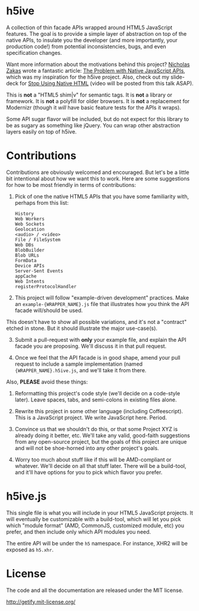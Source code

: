 h5ive
=====

A collection of thin facade APIs wrapped around HTML5 JavaScript features. The goal is to provide a simple layer of abstraction on top of the native APIs, to insulate you the developer (and more importantly, your production code!) from potential inconsistencies, bugs, and even specification changes.

Want more information about the motivations behind this project? [Nicholas Zakas](http://twitter.com/slicknet) wrote a fantastic article: [The Problem with Native JavaScript APIs](http://oreillynet.com/oreilly/javascript/radarreports/native-javascript-apis.csp), which was my inspiration for the h5ive project. Also, check out my slide-deck for [Stop Using Native HTML](https://speakerdeck.com/u/getify/p/stop-using-native-html5-v2) (video will be posted from this talk ASAP).

This is **not** a "HTML5 shim|v" for semantic tags. It is **not** a library or framework. It is **not** a polyfill for older browsers. It is **not** a replacement for Modernizr (though it *will* have basic feature tests for the APIs it wraps).

Some API sugar flavor will be included, but do not expect for this library to be as sugary as something like jQuery. You can wrap other abstraction layers easily on top of h5ive.


Contributions
=============
Contributions are obviously welcomed and encouraged. But let's be a little bit intentional about how we want this to work. Here are some suggestions for how to be most friendly in terms of contributions:

1. Pick of one the native HTML5 APIs that you have some familiarity with, perhaps from this list:

   ```
   History
   Web Workers
   Web Sockets
   Geolocation
   <audio> / <video>
   File / FileSystem
   Web DBs
   BlobBuilder
   Blob URLs
   FormData
   Device APIs
   Server-Sent Events
   appCache
   Web Intents
   registerProtocolHandler
   ```

2. This project will follow "example-driven development" practices. Make an `example-{WRAPPER_NAME}.js` file that illustrates how you think the API facade will/should be used.

 This doesn't have to show all possible variations, and it's not a "contract" etched in stone. But it should illustrate the major use-case(s).

3. Submit a pull-request with **only** your example file, and explain the API facade you are proposing. We'll discuss it in that pull request.

4. Once we feel that the API facade is in good shape, amend your pull request to include a sample implementation (named `{WRAPPER_NAME}.h5ive.js`, and we'll take it from there.


Also, **PLEASE** avoid these things:

1. Reformatting this project's code style (we'll decide on a code-style later). Leave spaces, tabs, and semi-colons in existing files alone.

2. Rewrite this project in some other language (including Coffeescript). This is a JavaScript project. We write JavaScript here. Period.

3. Convince us that we shouldn't do this, or that some Project XYZ is already doing it better, etc. We'll take any valid, good-faith suggestions from any open-source project, but the goals of this project are unique and will not be shoe-horned into any other project's goals.

4. Worry too much about stuff like if this will be AMD-compliant or whatever. We'll decide on all that stuff later. There will be a build-tool, and it'll have options for you to pick which flavor you prefer.


h5ive.js
========

This single file is what you will include in your HTML5 JavaScript projects. It will eventually be customizable with a build-tool, which will let you pick which "module format" (AMD, CommonJS, customized module, etc) you prefer, and then include only which API modules you need.

The entire API will be under the `h5` namespace. For instance, XHR2 will be exposed as `h5.xhr`.


License
=======

The code and all the documentation are released under the MIT license.

http://getify.mit-license.org/
